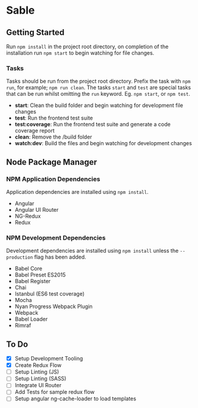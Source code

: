 # Sable

## Getting Started
Run `npm install` in the project root directory, on completion of the installation run `npm start` to begin watching for file changes.

### Tasks
Tasks should be run from the project root directory.
Prefix the task with `npm run`, for example; `npm run clean`.
The tasks `start` and `test` are special tasks that can be run whilst omitting the `run` keyword. Eg. `npm start`, or `npm test`.

- **start**: Clean the build folder and begin watching for development file changes
- **test**: Run the frontend test suite
- **test:coverage**: Run the frontend test suite and generate a code coverage report
- **clean**: Remove the /build folder
- **watch:dev**: Build the files and begin watching for development changes

## Node Package Manager

### NPM Application Dependencies
Application dependencies are installed using `npm install`.
- Angular
- Angular UI Router
- NG-Redux
- Redux

### NPM Development Dependencies
Development dependencies are installed using `npm install` unless the `--production` flag has been added.
- Babel Core
- Babel Preset ES2015
- Babel Register
- Chai
- Istanbul (ES6 test coverage)
- Mocha
- Nyan Progress Webpack Plugin
- Webpack
- Babel Loader
- Rimraf

## To Do

- [x] Setup Development Tooling
- [x] Create Redux Flow
- [ ] Setup Linting (JS)
- [ ] Setup Linting (SASS)
- [ ] Integrate UI Router
- [ ] Add Tests for sample redux flow
- [ ] Setup angular ng-cache-loader to load templates
